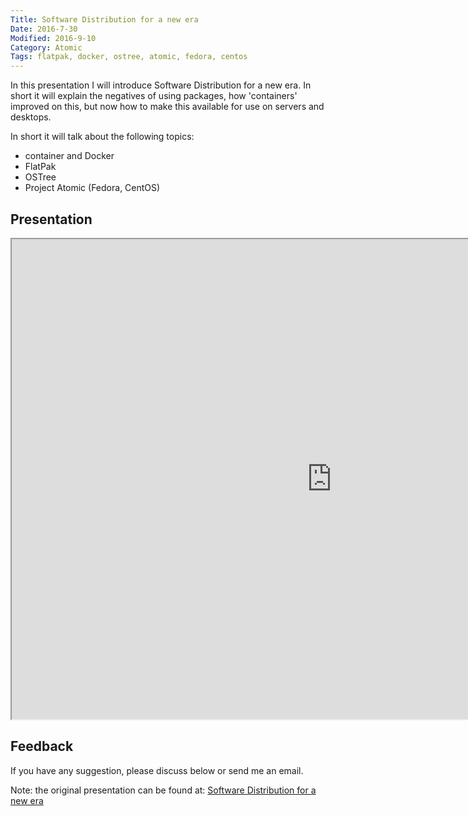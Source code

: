```yaml
---
Title: Software Distribution for a new era
Date: 2016-7-30
Modified: 2016-9-10
Category: Atomic
Tags: flatpak, docker, ostree, atomic, fedora, centos
---
```



In this presentation I will introduce Software Distribution for a new era. In
short it will explain the negatives of using packages, how 'containers' improved
on this, but now how to make this available for use on servers and desktops. 

In short it will talk about the following topics:

  * container and Docker
  * FlatPak
  * OSTree
  * Project Atomic (Fedora, CentOS)


## Presentation
<iframe src="http://gbraad.gitlab.io/software-distribution-for-a-new-era/#/software-distribution-for-a-new-era-1" width="1024" height="768">
  <p>Your browser does not support iframes.</p>
</iframe>


## Feedback
If you have any suggestion, please discuss below or send me an email.

Note: the original presentation can be found at: [Software Distribution for a new era](https://gitlab.com/gbraad/software-distribution-for-a-new-era)
